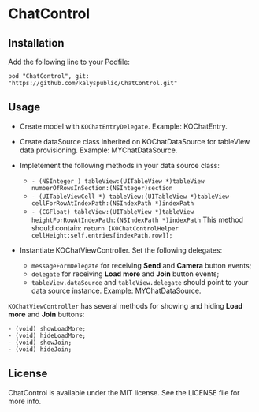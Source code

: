 # ChatControl

## Installation

Add the following line to your Podfile:

    pod "ChatControl", git: "https://github.com/kalyspublic/ChatControl.git"

## Usage

- Create model with ```KOChatEntryDelegate```. Example: KOChatEntry.
- Create dataSource class inherited on KOChatDataSource for tableView data provisioning. Example: MYChatDataSource.
- Impletement the following methods in your data source class:
  - ```- (NSInteger ) tableView:(UITableView *)tableView numberOfRowsInSection:(NSInteger)section```
  - ```- (UITableViewCell *) tableView:(UITableView *)tableView cellForRowAtIndexPath:(NSIndexPath *)indexPath```
  - ```- (CGFloat) tableView:(UITableView *)tableView heightForRowAtIndexPath:(NSIndexPath *)indexPath``` This method should contain:
      ```return [KOChatControlHelper cellHeight:self.entries[indexPath.row]];```
      
- Instantiate KOChatViewController. Set the following delegates:
  - ```messageFormDelegate``` for receiving __Send__ and __Camera__ button events;
  - ```delegate``` for receiving __Load more__ and __Join__ button events;
  - ```tableView.dataSource``` and ```tableView.delegate``` should point to your  data source instance. Example: MYChatDataSource.


```KOChatViewController``` has several methods for showing and hiding __Load more__ and __Join__ buttons:

    - (void) showLoadMore;
    - (void) hideLoadMore;
    - (void) showJoin;
    - (void) hideJoin;
## License

ChatControl is available under the MIT license. See the LICENSE file for more info.

